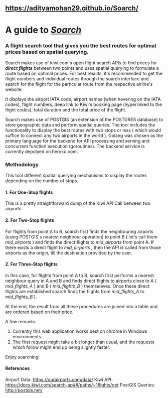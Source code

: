 ## https://adityamohan29.github.io/Soarch/


# A guide to [_Soarch_ ]( https://adityamohan29.github.io/Soarch/)

### A flight search tool that gives you the best routes for optimal prices based on spatial querying. 

Soarch makes use of kiwi.com's open flight search APIs to find prices for **_direct flights_** between two points and uses spatial querying to formulate a route based on optimal prices. For best results, it's recommended to get the flight numbers and individual routes through the soarch interface and search for the flight for the particular route from the respective airline's website.

It displays the airport IATA code, airport names (when hovering on the IATA codes), flight numbers, deep link to Kiwi's booking page (hyperlinked to the flight codes), total duration and the total price of the flight.

Soarch makes use of POSTGIS (an extension of the POSTGRES database) to store geographic data and perform spatial queries. The tool includes the functionality to display the best routes with two stops or less ( which would suffice to connect any two airports in the world ). Golang was chosen as the primary language for the backend for API processing and serving and concurrent function execution (goroutines). The backend service is currently depolyed on heroku.com.


### Methodology

This tool different spatial querying mechanisms to display the routes depending on the number of stops. 
#### 1. For One-Stop flights

This is a pretty straightforward dump of the Kiwi API Call between two airports. 


#### 2. For Two-Stop flights

For flights from point A to B, soarch first finds the neighbouring airports (using POSTGIS's nearest neighbour operation)  to point B ( let's call them _mid_airports_ ) and finds the direct flights to _mid_airports_ from point A. If there exists a direct flight to _mid_airports_ , then the API is called from those airports as the origin, till the destination provided by the user.


#### 2. For Three-Stop flights


In this case, for flights from point A to B, soarch first performs a nearest neighbour query in A and B and finds direct flights to airports close to A ( _mid_flights_A_ ) and B ( _mid_flights_B_ ) themseleves. Once these direct flights are established soarch finds the flights from _mid_flights_A_ to _mid_flights_B_ ).

At the end, the result from all these procedures are joined into a table and are ordered based on their price.


A few remarks:

1. Currently this web application works best on chrome in Windows environments.
2. The first request might take a bit longer than usual, and the requests which follow might end up being slightly faster.


Enjoy soarching!


#### References

Airport Data: https://ourairports.com/data/
Kiwi API: https://docs.kiwi.com/search-api/#/paths/~1flights/get 
PostGIS Queries: http://postgis.net/


